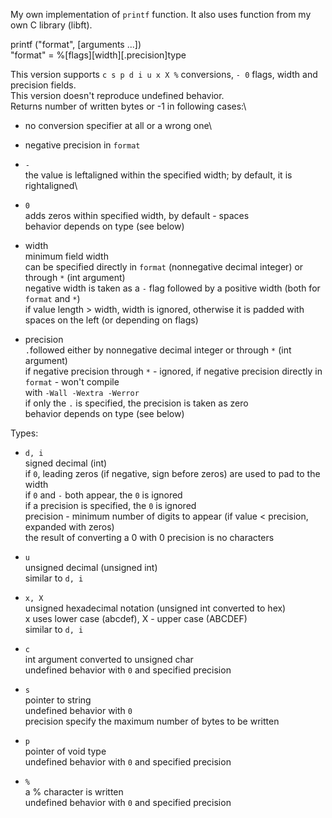 My own implementation of `printf` function. It also uses function from my own C library (libft).

printf ("format", [arguments ...])\
"format" = %[flags][width][.precision]type

This version supports `c s p d i u x X %` conversions, `- 0` flags, width and precision fields.\
This version doesn't reproduce undefined behavior.\
Returns number of written bytes or -1 in following cases:\
- no conversion specifier at all or a wrong one\
- negative precision in `format`

- `-`\
	the value is leftaligned within the specified width; by default, it is rightaligned\
- `0`\
	adds zeros within specified width, by default - spaces\
	behavior depends on type (see below)

- width\
	minimum field width\
	can be specified directly in `format` (nonnegative decimal integer) or through `*` (int argument)\
	negative width is taken as a `-` flag followed by a positive width (both for `format` and `*`)\
	if value length > width, width is ignored, otherwise it is padded with spaces on the left (or depending on flags)

- precision\
	`.`followed either by nonnegative decimal integer or through `*` (int argument)\
	if negative precision through `*` - ignored, if negative precision directly in `format` - won't compile\
	with `-Wall -Wextra -Werror`\
	if only the `.` is specified, the precision is taken as zero\
	behavior depends on type (see below)

Types:

- `d, i`\
	signed decimal (int)\
	if `0`, leading zeros (if negative, sign before zeros) are used to pad to the width\
	if `0` and `-` both appear, the `0` is ignored\
	if a precision is specified, the `0` is ignored\
	precision - minimum number of digits to appear (if value < precision, expanded with zeros)\
	the result of converting a 0 with 0 precision is no characters

- `u`\
	unsigned decimal (unsigned int)\
	similar to `d, i`

- `x, X`\
	unsigned hexadecimal notation (unsigned int converted to hex)\
	x uses lower case (abcdef), X - upper case (ABCDEF)\
	similar to `d, i`

- `c`\
	int argument converted to unsigned char\
	undefined behavior with `0` and specified precision

- `s`\
	pointer to string\
	undefined behavior with `0`\
	precision specify the maximum number of bytes to be written

- `p`\
	pointer of void type\
	undefined behavior with `0` and specified precision

- `%`\
	a % character is written\
	undefined behavior with `0` and specified precision
